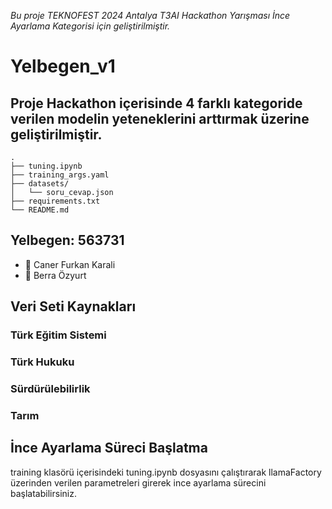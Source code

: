 *Bu proje TEKNOFEST 2024 Antalya T3AI Hackathon Yarışması İnce Ayarlama Kategorisi için geliştirilmiştir.*

# Yelbegen_v1
## Proje Hackathon içerisinde 4 farklı kategoride verilen modelin yeteneklerini arttırmak üzerine geliştirilmiştir.

````
.
├── tuning.ipynb
├── training_args.yaml
├── datasets/
│   └── soru_cevap.json
├── requirements.txt
└── README.md
````

## Yelbegen: 563731
- 👤 Caner Furkan Karali 
- 👤 Berra Özyurt

## Veri Seti Kaynakları
### Türk Eğitim Sistemi
### Türk Hukuku
### Sürdürülebilirlik
### Tarım

## İnce Ayarlama Süreci Başlatma
training klasörü içerisindeki tuning.ipynb dosyasını çalıştırarak llamaFactory üzerinden verilen parametreleri girerek ince ayarlama sürecini başlatabilirsiniz. 
